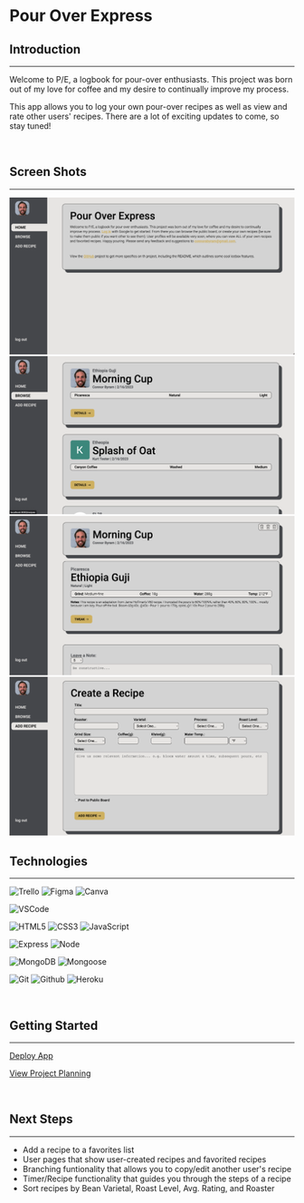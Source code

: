  # Pour Over Express

  ## Introduction
  ---

Welcome to P/E, a logbook for pour-over enthusiasts. This project was born out of my love for coffee and my desire to continually improve my process. 

This app allows you to log your own pour-over recipes as well as view and rate other users' recipes. There are a lot of exciting updates to come, so stay tuned!

<br>

## Screen Shots  
---
<img src="public/assets/images/ss1.png">
<img src="public/assets/images/ss2.png">
<img src="public/assets/images/ss3.png">
<img src="public/assets/images/ss4.png">


<br>

## Technologies
---
  ![Trello](https://img.shields.io/badge/-Trello-D4AF51?style=flat&logo=trello&logoColor=black)
  ![Figma](https://img.shields.io/badge/-Figma-D4AF51?style=flat&logo=figma&logoColor=black)
  ![Canva](https://img.shields.io/badge/-Canva-D4AF51?style=flat&logo=canva&logoColor=black)

  ![VSCode](https://img.shields.io/badge/-VS_Code-D4AF51?style=flat&logo=visualstudio&logoColor=black)

  ![HTML5](https://img.shields.io/badge/-HTML5-D4AF51?style=flat&logo=html5&logoColor=black)
  ![CSS3](https://img.shields.io/badge/-CSS-D4AF51?style=flat&logo=css3&logoColor=black)
  ![JavaScript](https://img.shields.io/badge/-JavaScript-D4AF51?style=flat&logo=javascript&logoColor=black)

  ![Express](https://img.shields.io/badge/-Express-D4AF51?style=flat&logo=express&logoColor=black)
  ![Node](https://img.shields.io/badge/-Node.js-D4AF51?style=flat&logo=node.js&logoColor=black)

  ![MongoDB](https://img.shields.io/badge/-MongoDB-D4AF51?style=flat&logo=mongodb&logoColor=black)
  ![Mongoose](https://img.shields.io/badge/-Mongoose_ODM-D4AF51?style=flat&logo=mongodb&logoColor=black)

  ![Git](https://img.shields.io/badge/-Git-D4AF51?style=flat&logo=git&logoColor=black)
  ![Github](https://img.shields.io/badge/-GitHub-D4AF51?style=flat&logo=github&logoColor=black)
  ![Heroku](https://img.shields.io/badge/-Heroku-D4AF51?style=flat&logo=heroku&logoColor=black)

<br>

## Getting Started
---
[Deploy App](https://pour-over-express.herokuapp.com/)

[View Project Planning](https://trello.com/b/qDd1G8fX/pour-over-express)

<br>

## Next Steps
---
- Add a recipe to a favorites list
- User pages that show user-created recipes and favorited recipes
- Branching funtionality that allows you to copy/edit another user's recipe
- Timer/Recipe functionality that guides you through the steps of a recipe
- Sort recipes by Bean Varietal, Roast Level, Avg. Rating, and Roaster

<br>